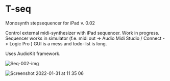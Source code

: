 # T-seq
Monosynth stepsequencer for iPad v. 0.02

Control external midi-synthesizer with iPad sequencer. 
Work in progress. Sequencer works in simulator (f.e. midi out -> Audio Midi Studio / Connect -> Logic Pro )
GUI is a mess and todo-list is long. 

Uses AudioKit framework.

![Seq-002-img](https://user-images.githubusercontent.com/93654870/151774647-28b84572-baa8-4654-861c-ed239b526dfc.jpg)

![Screenshot 2022-01-31 at 11 35 06](https://user-images.githubusercontent.com/93654870/151774682-04233b13-9380-4dc8-83c0-45486a354aec.png)
